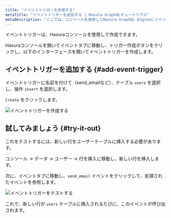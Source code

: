 ```yaml
---
title: "イベントトリガーを作成する"
metaTitle: "イベントトリガーを追加する | Hasura GraphQLチュートリアル"
metaDescription: "ここでは、コンソールを使用してHasura GraphQL Engineにイベントトリガーを追加する方法を紹介します。"
---
```


イベントトリガーは、Hasuraコンソールを使用して作成できます。

Hasuraコンソールを開いてイベントタブに移動し、トリガー作成ボタンをクリックし、以下のインターフェースを開いてイベントトリガーを作成します。

## イベントトリガーを追加する {#add-event-trigger}

イベントトリガーに名前を付けて（send_emailなど）、テーブル `users` を選択し、操作 `insert` を選択します。

`Create` をクリックします。

![イベントトリガーを作成する](https://graphql-engine-cdn.hasura.io/learn-hasura/assets/graphql-hasura/add-event-trigger.png)

## 試してみましょう {#try-it-out}

これをテストするには、新しい行をユーザーテーブルに挿入する必要があります。

コンソール -> データ -> ユーザー -> 行を挿入に移動し、新しい行を挿入します。

次に、イベントタブに移動し、`send_email` イベントをクリックして、処理されたイベントを参照します。

![イベントトリガーをテストする](https://graphql-engine-cdn.hasura.io/learn-hasura/assets/graphql-hasura/test-event-trigger.png)

これで、新しい行が `users` テーブルに挿入されるたびに、このイベントが呼び出されます。
